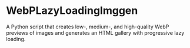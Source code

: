 # WebPLazyLoadingImggen
A Python script that creates low-, medium-, and high-quality WebP previews of images and generates an HTML gallery with progressive lazy loading.
